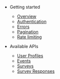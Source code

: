 - Getting started

  - [Overview](overview.md)
  - [Authentication](authentication.md)
  - [Errors](errors.md)
  - [Pagination](pagination.md)
  - [Rate limiting](rate-limiting.md)

- Available APIs
  - [User Profiles](apis/profiles.md)
  - [Events](apis/events.md)
  - [Surveys](apis/surveys.md)
  - [Survey Responses](apis/responses.md)




